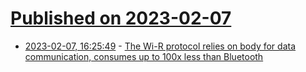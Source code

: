 # [Published on 2023-02-07](index.md)

* [2023-02-07, 16:25:49](https://lobste.rs/s/csz0vp/wi_r_protocol_relies_on_body_for_data) - [The Wi-R protocol relies on body for data communication, consumes up to 100x less than Bluetooth](https://www.cnx-software.com/2023/02/07/the-wi-r-protocol-relies-on-body-for-data-communication-consumes-up-to-100x-less-than-bluetooth/)
